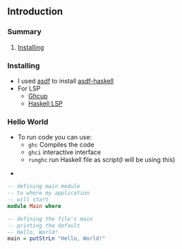 ## Introduction

### Summary
1. [Installing](#installing)

### Installing
- I used [asdf](https://github.com/asdf-vm/asdf) to install [asdf-haskell](https://github.com/asdf-community/asdf-haskell)
- For LSP
  - [Ghcup](https://www.haskell.org/ghcup/)
  - [Haskell LSP](https://wiki.haskell.org/Haskell-language-server)

### Hello World
- To run code you can use:
  - `ghc` Compiles the code
  - `ghci` interactive interface 
  - `runghc` run Haskell file as script(I will be using this)
- >
```haskell
-- defining main module
-- to where my application
-- will start
module Main where

-- defining the file's main
-- printing the default
-- Hello, World!
main = putStrLn "Hello, World!"
```
